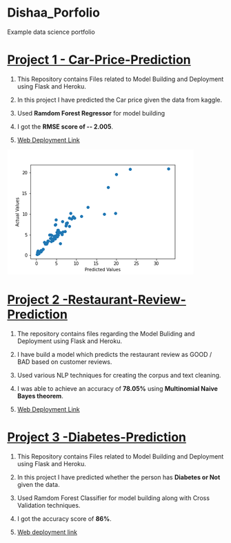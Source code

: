 # Dishaa_Porfolio
Example data science portfolio



# [Project 1 - Car-Price-Prediction](https://github.com/dishaaagarwal/Car_price_prediction)

1. This Repository contains Files related to Model Building and Deployment using Flask and Heroku.

2. In this project I have predicted the Car price given the data from kaggle.

3. Used **Ramdom Forest Regressor** for model building

4. I got the **RMSE score of -- 2.005**.

5. [Web Deployment Link](https://car-price-prediction-model.herokuapp.com/)

![](/images/scatter.png)




# [Project 2 -Restaurant-Review-Prediction](https://github.com/dishaaagarwal/Restaurant-Review-Prediction)

1. The repository contains files regarding the Model Buliding and Deployment using Flask and Heroku.

2. I have build a model which predicts the restaurant review as GOOD / BAD based on customer reviews.

3. Used various NLP techniques for creating the corpus and text cleaning.

4. I was able to achieve an accuracy of **78.05%** using **Multinomial Naive Bayes theorem**.

5. [Web Deployment Link](https://restaurant-review-2020.herokuapp.com/)




# [Project 3 -Diabetes-Prediction](https://github.com/dishaaagarwal/Diabetes-Prediction)

1. This Repository contains Files related to Model Building and Deployment using Flask and Heroku.

2. In this project I have predicted whether the person has **Diabetes or Not** given the data.

3. Used Ramdom Forest Classifier for model building along with Cross Validation techniques.

4. I got the accuracy score of **86%**.

5. [Web deployment link](https://diabetes-prediction-2020.herokuapp.com/)
